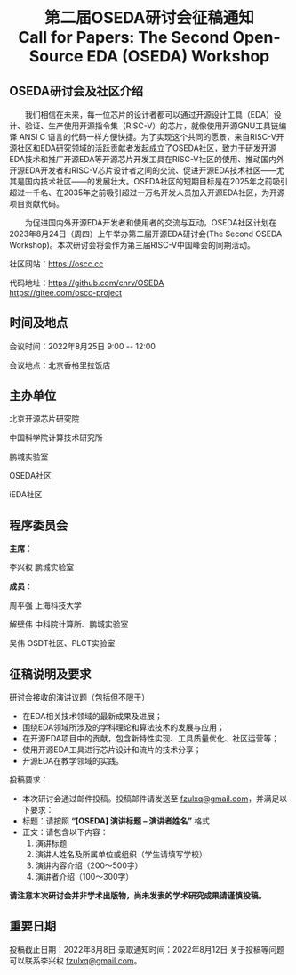 <div>
    <h1>第二届OSEDA研讨会征稿通知</h1>
    <h1>Call for Papers: The Second Open-Source EDA (OSEDA) Workshop</h1>
</div>

<style lang="scss" scope>
    h1 {
        text-align: center;
        font-weight: bold;
    }
    h1:nth-of-type(1) {
        margin: 0px auto;
    }
    h1:nth-of-type(2) {
        margin-top: 0px;
    }
</style>

## OSEDA研讨会及社区介绍

&emsp;&emsp;我们相信在未来，每一位芯片的设计者都可以通过开源设计工具（EDA）设计、验证、生产使用开源指令集（RISC-V）的芯片，就像使用开源GNU工具链编译 ANSI C 语言的代码一样方便快捷。为了实现这个共同的愿景，来自RISC-V开源社区和EDA研究领域的活跃贡献者发起成立了OSEDA社区，致力于研发开源EDA技术和推广开源EDA等开源芯片开发工具在RISC-V社区的使用、推动国内外开源EDA开发者和RISC-V芯片设计者之间的交流、促进开源EDA技术社区——尤其是国内技术社区——的发展壮大。OSEDA社区的短期目标是在2025年之前吸引超过一千名、在2035年之前吸引超过一万名开发人员加入开源EDA社区，为开源项目贡献代码。

&emsp;&emsp;为促进国内外开源EDA开发者和使用者的交流与互动，OSEDA社区计划在2023年8月24日（周四）上午举办第二届开源EDA研讨会(The Second OSEDA Workshop)。本次研讨会将会作为第三届RISC-V中国峰会的同期活动。

社区网站：https://oscc.cc

代码地址：https://github.com/cnrv/OSEDA
&emsp;&emsp;&emsp;&emsp;&emsp;https://gitee.com/oscc-project

## 时间及地点

会议时间：2022年8月25日 9:00 -- 12:00

会议地点：北京香格里拉饭店

## 主办单位

北京开源芯片研究院

中国科学院计算技术研究所

鹏城实验室

OSEDA社区

iEDA社区

## 程序委员会

**主席**：

李兴权 鹏城实验室

**成员**：

周平强 上海科技大学

解壁伟 中科院计算所、鹏城实验室

吴伟 OSDT社区、PLCT实验室

## 征稿说明及要求

研讨会接收的演讲议题（包括但不限于）

- 在EDA相关技术领域的最新成果及进展；
- 围绕EDA领域所涉及的学科理论和算法技术的发展与应用；
- 在开源EDA项目中的贡献，包含新特性实现、工具质量优化、社区运营等；
- 使用开源EDA工具进行芯片设计和流片的技术分享；
- 开源EDA在教学领域的实践。

投稿要求：

- 本次研讨会通过邮件投稿。投稿邮件请发送至 [fzulxq@gmail.com](mailto:fzulxq@gmail.com)，并满足以下要求：
- 标题：请按照 **“[OSEDA] 演讲标题 – 演讲者姓名”** 格式
- 正文：请包含以下内容：
    1. 演讲标题
    2. 演讲人姓名及所属单位或组织（学生请填写学校）
    3. 演讲内容介绍（200～500字）
    4. 演讲者介绍（100～300字）

**请注意本次研讨会并非学术出版物，尚未发表的学术研究成果请谨慎投稿。**

## 重要日期

投稿截止日期：2022年8月8日
录取通知时间：2022年8月12日
关于投稿等问题可以联系李兴权 [fzulxq@gmail.com](mailto:fzulxq@gmail.com)。
